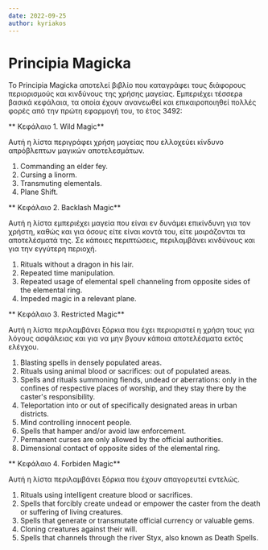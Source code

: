 ```yaml
---
date: 2022-09-25
author: kyriakos
---
```

# Principia Magicka

Το  Principia Magicka αποτελεί βιβλίο που καταγράφει τους διάφορους περιορισμούς και κινδύνους της χρήσης μαγείας. Εμπεριέχει τέσσερa βασικά κεφάλαια, τα οποία έχουν ανανεωθεί και επικαιροποιηθεί πολλές φορές από την πρώτη εφαρμογή του, το έτος 3492:



**     Κεφάλαιο 1. Wild Magic**

Αυτή η λίστα περιγράφει χρήση μαγείας που ελλοχεύει κίνδυνο απρόβλεπτων
μαγικών αποτελεσμάτων.



1. Commanding an elder fey.
2. Cursing a linorm.
3. Transmuting elementals.
4. Plane Shift.



**     Κεφάλαιο 2. Backlash Magic**

Αυτή η λίστα εμπεριέχει μαγεία που είναι εν δυνάμει επικίνδυνη για τον χρήστη,
καθώς και για όσους είτε είναι κοντά του, είτε μοιράζονται τα αποτελέσματά
της. Σε κάποιες περιπτώσεις, περιλαμβάνει κινδύνους και για την εγγύτερη
περιοχή.



1. Rituals without a dragon in his lair.
2. Repeated time manipulation.
3. Repeated usage of elemental spell channeling from opposite sides of the elemental ring.
4. Impeded magic in a relevant plane.



**     Κεφάλαιο 3. Restricted Magic**

Αυτή η λίστα περιλαμβάνει ξόρκια που έχει περιοριστεί η χρήση τους για λόγους
ασφάλειας και για να μην βγουν κάποια αποτελέσματα εκτός ελέγχου.



1. Blasting spells in densely populated areas.
2. Rituals using animal blood or sacrifices: out of populated areas.
3. Spells and rituals summoning fiends, undead or aberrations: only in the confines of respective places of worship, and they stay there by the caster's responsibility.
4. Teleportation into or out of specifically designated areas in urban districts.
5. Mind controlling innocent people.
6. Spells that hamper and/or avoid law enforcement.
7. Permanent curses are only allowed by the official authorities.
8. Dimensional contact of opposite sides of the elemental ring.



**     Κεφάλαιο 4. Forbiden Magic**

Αυτή η λίστα περιλαμβάνει ξόρκια που έχουν απαγορευτεί εντελώς.



1. Rituals using intelligent creature blood or sacrifices.
2. Spells that forcibly create undead or empower the caster from the death or suffering of living creatures.
3. Spells that generate or transmutate official currency or valuable gems.
4. Cloning creatures against their will.
5. Spells that channels through the river Styx, also known as Death Spells.

